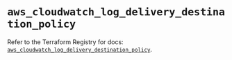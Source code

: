 # `aws_cloudwatch_log_delivery_destination_policy`

Refer to the Terraform Registry for docs: [`aws_cloudwatch_log_delivery_destination_policy`](https://registry.terraform.io/providers/hashicorp/aws/6.3.0/docs/resources/cloudwatch_log_delivery_destination_policy).
